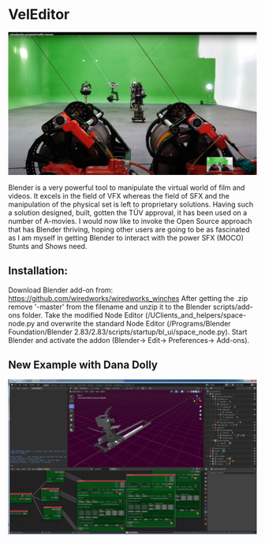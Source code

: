 

# VelEditor

![Screen](https://github.com/wiredworks/wiredworks_winches/blob/master/Pictures/Screen.png)



Blender is a very powerful tool to manipulate the virtual world of film and videos. It excels in the field of VFX whereas the field of SFX and the manipulation of the physical set is left to proprietary solutions.
Having such a solution designed, built, gotten the TÜV approval, it has been used on a number of A-movies. I would now like to invoke the Open Source approach that has Blender thriving, hoping other users are going to be as fascinated as I am myself in getting Blender to interact with the power SFX (MOCO) Stunts and Shows need.



## Installation:
Download Blender add-on from: https://github.com/wiredworks/wiredworks_winches
After getting the .zip remove '-master' from the filename and unzip it to the Blender scripts/add-ons folder. Take the modified Node Editor (/UClients_and_helpers/space-node.py and overwrite the standard Node Editor (/Programs/Blender Foundation/Blender 2.83/2.83/scripts/startup/bl_ui/space_node.py). Start Blender and activate the addon (Blender-> Edit-> Preferences-> Add-ons).

## New Example with Dana Dolly


![Joystick](https://github.com/wiredworks/wiredworks_winches/blob/master/Pictures/Dana_Dolly.png)